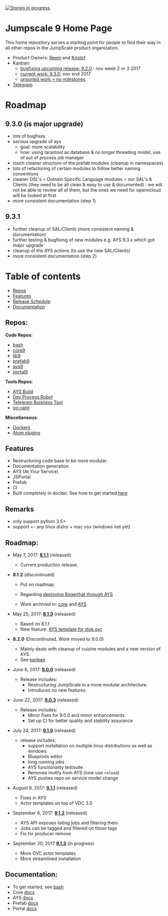 [![Stories in progress](https://badge.waffle.io/Jumpscale/home.png?label=state_inprogress&title=In%20Progress)](http://waffle.io/Jumpscale/home?label=state_inprogress)

# Jumpscale 9 Home Page

This home repository serves a starting point for people to find their way in all other repos in the JumpScale product organization.

- Product Owners: [Reem](https://github.com/rkhamis) and [Kristof](https://github.com/despiegk)
- Kanban:
  - [bugfixing upcoming release: 9.2.0](https://waffle.io/Jumpscale/home?milestone=9.2.0) : nov week 2 or 3 2017
  - [current work: 9.3.0](https://waffle.io/Jumpscale/home?milestone=9.3.0): nov end 2017  
  - [unsorted work = no milestones](https://waffle.io/Jumpscale/home?milestone=none)  
- [Telegram](https://telegram.me/joinchat/Bb0WhAmxj5ZMhK2MZ7m2OQ)

# Roadmap

## 9.3.0 (is major upgrade)

- lots of bugfixes
- serious upgrade of ays
  - goal: more scalability
  - how: using tarantool as database & no longer threading model, use of out of process job manager
- much cleaner structure of the prefab modules (cleanup in namespaces)
- lots of refactoring of certain modules to follow better naming conventions
- cleaner DSL's = Domain Specific Language modules = our SAL's & Clients (they need to be all clean & easy to use & documented) : we will not be able to review all of them, but the ones we need for openvcloud will be looked at first
- more consistent documentation (step 1)

## 9.3.1

- further cleanup of SAL/Clients (more consistent naming & documentation)
- further testing & bugfixing of new modules e.g. AYS 9.3.x which got major upgrade
- cleanup of the AYS actions (to use the new SAL/Clients)
- more consistent documentation (step 2)

# Table of contents
 - [Repos](#repos)
 - [Features](#features)
 - [Release Schedule](#roadmap)
 - [Documentation](#documentation)

## Repos:
**Code Repos**:
  - [bash](https://github.com/Jumpscale/bash)
  - [core9](https://github.com/Jumpscale/core9)
  - [lib9](https://github.com/Jumpscale/lib9)
  - [prefab9](https://github.com/Jumpscale/prefab9)
  - [ays9](https://github.com/Jumpscale/ays9)
  - [portal9](https://github.com/Jumpscale/portal9)

**Tools Repos**:
- [AYS Build](https://github.com/Jumpscale/ays_build)
- [Dev Process Robot](https://github.com/Jumpscale/ays_gig_github_dev_process)
- [Telegram Buisness Tool](https://github.com/Jumpscale/telegram_biztool)
- [go-raml](https://github.com/Jumpscale/go-raml)

**Miscellaneous**:
- [Dockers](https://github.com/Jumpscale/dockers)
- [Atom plugins](https://github.com/Jumpscale/atom_plugins)


## Features
- Restructuring code base to be more modular.
- Documentation generation
- AYS (At Your Service)
- JSPortal
- Prefab
- CI
- Built completely in docker. See how to get started [here](https://github.com/Jumpscale/developer)

## Remarks
- only support python 3.5+
- support +- any linux distro + mac osx (windows not yet)

## Roadmap:
 * May 7, 2017: **[8.1.1](https://github.com/Jumpscale/jumpscale_core8/releases/tag/v8.1.1)** (released)
    - Current production release.
   
 * **8.1.2** (discontinued)
   - Put on roadmap.
   - Regarding [deploying Rogerthat through AYS](https://github.com/Jumpscale/ays_jumpscale8/issues/163)
   
   - Work archived in: [core](https://github.com/Jumpscale/jumpscale_core8/releases/tag/archive_8.1.2) and [AYS](https://github.com/Jumpscale/ays_jumpscale8/releases/tag/archive_8.1.2)
   
 * May 25, 2017: **[8.1.3](https://github.com/Jumpscale/jumpscale_core8/releases/tag/v8.1.3)** (released)
   - Based on 8.1.1
   - New feature: [AYS template for disk.ovc](https://github.com/Jumpscale/ays_jumpscale8/issues/231)
   
 * **8.2.0** (Discontinuted. Work moved to 9.0.0)
   - Mainly deals with cleanup of cuisine modules and a new version of AYS.
   - See [kanban](https://waffle.io/Jumpscale/home?milestone=8.2.0)

 * June 6, 2017: **[9.0.0](release_notes/9.0.0.md)** (released)
   - Release includes:
     - Restructuring JumpScale in a more modular architecture.
     - Introduces no new features.
  
 * June 22, 2017: **[9.0.3](release_notes/9.0.3.md)** (released)
   - Release includes:
     - Minor fixes for 9.0.0 and minor enhancements.
     - Set up CI for better quality and stability assurance
 
 * July 24, 2017: **[9.1.0](release_notes/9.1.0.md)** (released)
    - release includes:
       - support installation on multiple linux distributions as well as windows
       - Blueprints editor
       - long running jobs
       - AYS functionality testsuite
       - Removes inotify from AYS (now use `reload`)
       - AYS pushes repo on service model change

 * August 9, 2017: **[9.1.1](release_notes/9.1.1.md)** (released)
     - Fixes in AYS
     - Actor templates on top of VDC 3.0
 
 * September 6, 2017: **[9.1.2](release_notes/9.1.2.md)** (released)
     - AYS API exposes listing jobs and filtering them
     - Jobs can be tagged and filtered on those tags
     - Fix for producer remove
     
 * September 20, 2017 **[9.1.3](milestones/9.1.3.md)** (in progress)
     - More OVC actor templates
     - More streamlined installation

      


  
## Documentation:

- To get started, see [bash](https://github.com/Jumpscale/bash)
- Core [docs](https://github.com/Jumpscale/core9/tree/master/docs)
- AYS [docs](https://github.com/Jumpscale/ays9/tree/master/docs)
- Prefab [docs](https://github.com/Jumpscale/prefab9/tree/master/docs)
- Portal [docs](https://github.com/Jumpscale/portal9/tree/master/docs)
